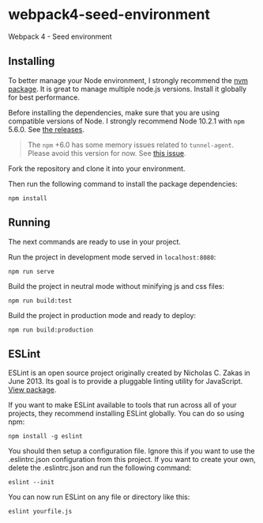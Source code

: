 # webpack4-seed-environment
Webpack 4 - Seed environment


## Installing
To better manage your Node environment, I strongly recommend the [nvm package](https://github.com/creationix/Nvm). It is great to manage multiple node.js versions. Install it globally for best performance.

Before installing the dependencies, make sure that you are using compatible versions of Node. I strongly recommend Node 10.2.1 with `npm` 5.6.0. See [the releases](https://nodejs.org/en/download/releases/).

> The `npm` +6.0 has some memory issues related to `tunnel-agent`. Please avoid this version for now. See [this issue](https://github.com/request/tunnel-agent/issues/41).

Fork the repository and clone it into your environment.

Then run the following command to install the package dependencies:
```
npm install
```

## Running
The next commands are ready to use in your project.

Run the project in development mode served in `localhost:8080`:
```
npm run serve
```
Build the project in neutral mode without minifying js and css files:
```
npm run build:test
```
Build the project in production mode and ready to deploy:
```
npm run build:production
```

## ESLint
ESLint is an open source project originally created by Nicholas C. Zakas in June 2013. Its goal is to provide a pluggable linting utility for JavaScript. [View package](https://eslint.org/).

If you want to make ESLint available to tools that run across all of your projects, they recommend installing ESLint globally. You can do so using npm:
```
npm install -g eslint
```
You should then setup a configuration file. Ignore this if you want to use the .eslintrc.json configuration from this project. If you want to create your own, delete the .eslintrc.json and run the following command:
```
eslint --init
```
You can now run ESLint on any file or directory like this:
```
eslint yourfile.js
```
